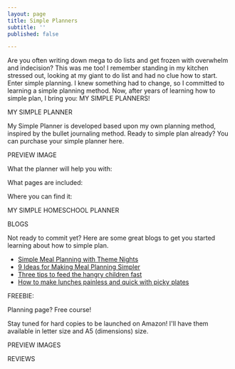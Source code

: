 ```yaml
---
layout: page
title: Simple Planners
subtitle: ''
published: false

---
```

Are you often writing down mega to do lists and get frozen with overwhelm and indecision? This was me too! I remember standing in my kitchen stressed out, looking at my giant to do list and had no clue how to start. Enter simple planning. I knew something had to change, so I committed to learning a simple planning method. Now, after years of learning how to simple plan, I bring you: MY SIMPLE PLANNERS! 

MY SIMPLE PLANNER

My Simple Planner is developed based upon my own planning method, inspired by the bullet journaling method. Ready to simple plan already? You can purchase your simple planner here.

PREVIEW IMAGE

What the planner will help you with:

What pages are included:

Where you can find it:

MY SIMPLE HOMESCHOOL PLANNER

BLOGS

Not ready to commit yet? Here are some great blogs to get you started learning about how to simple plan.

* [Simple Meal Planning with Theme Nights](https://www.simplehomemom.com/simple-meal-planning-with-theme-nights/)
* [9 Ideas for Making Meal Planning Simpler](https://www.simplehomemom.com/9-ideas-for-making-meal-planning-simpler/)
* [Three tips to feed the hangry children fast](https://www.simplehomemom.com/three-tips-to-feed-the/)
* [How to make lunches painless and quick with picky plates]()

FREEBIE:

Planning page? Free course!

Stay tuned for hard copies to be launched on Amazon! I'll have them available in letter size and A5 (dimensions) size.

PREVIEW IMAGES

REVIEWS
